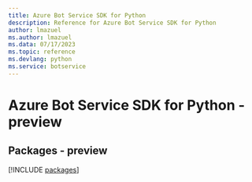 ```yaml
---
title: Azure Bot Service SDK for Python
description: Reference for Azure Bot Service SDK for Python
author: lmazuel
ms.author: lmazuel
ms.data: 07/17/2023
ms.topic: reference
ms.devlang: python
ms.service: botservice
---
```

# Azure Bot Service SDK for Python - preview
## Packages - preview
[!INCLUDE [packages](bot-service-index.md)]